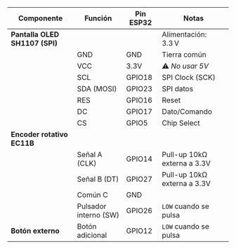 |Componente|Función|Pin ESP32|Notas|
|---|---|---|---|
|**Pantalla OLED SH1107 (SPI)**|||Alimentación: 3.3 V|
||GND|GND|Tierra común|
||VCC|3.3V|⚠️ _No usar 5V_|
||SCL|GPIO18|SPI Clock (SCK)|
||SDA (MOSI)|GPIO23|SPI datos|
||RES|GPIO16|Reset|
||DC|GPIO17|Dato/Comando|
||CS|GPIO5|Chip Select|
|**Encoder rotativo EC11B**||||
||Señal A (CLK)|GPIO14|Pull-up 10kΩ externa a 3.3V|
||Señal B (DT)|GPIO27|Pull-up 10kΩ externa a 3.3V|
||Común C|GND||
||Pulsador interno (SW)|GPIO26|`LOW` cuando se pulsa|
|**Botón externo**|Botón adicional|GPIO12|`LOW` cuando se pulsa|
